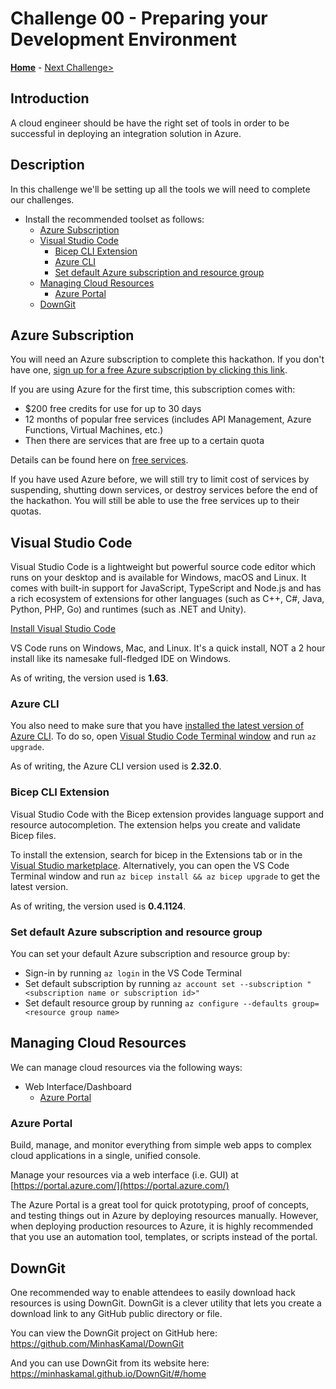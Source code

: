 # Challenge 00 - Preparing your Development Environment

**[Home](../readme.md)** - [Next Challenge>](./Challenge-01.md)

## Introduction

A cloud engineer should be have the right set of tools in order to be successful in deploying an integration solution in Azure.

## Description

In this challenge we'll be setting up all the tools we will need to complete our challenges.

  - Install the recommended toolset as follows:
    - [Azure Subscription](#azure-subscription)
    - [Visual Studio Code](#visual-studio-code)
      - [Bicep CLI Extension](#bicep-cli-extension)
      - [Azure CLI](#azure-cli)
      - [Set default Azure subscription and resource group](#set-default-azure-subscription-and-resource-group)
    - [Managing Cloud Resources](#managing-cloud-resources)
      - [Azure Portal](#azure-portal)
    - [DownGit](#downgit)

## Azure Subscription

You will need an Azure subscription to complete this hackathon. If you don't have one, [sign up for a free Azure subscription by clicking this link](https://azure.microsoft.com/en-us/free/).

If you are using Azure for the first time, this subscription comes with:

- \$200 free credits for use for up to 30 days
- 12 months of popular free services (includes API Management, Azure Functions, Virtual Machines, etc.)
- Then there are services that are free up to a certain quota

Details can be found here on [free services](https://azure.microsoft.com/en-us/free/).

If you have used Azure before, we will still try to limit cost of services by suspending, shutting down services, or destroy services before the end of the hackathon. You will still be able to use the free services up to their quotas.

## Visual Studio Code

Visual Studio Code is a lightweight but powerful source code editor which runs on your desktop and is available for Windows, macOS and Linux. It comes with built-in support for JavaScript, TypeScript and Node.js and has a rich ecosystem of extensions for other languages (such as C++, C#, Java, Python, PHP, Go) and runtimes (such as .NET and Unity).

[Install Visual Studio Code](https://code.visualstudio.com/)

VS Code runs on Windows, Mac, and Linux. It's a quick install, NOT a 2 hour install like its namesake full-fledged IDE on Windows. 

As of writing, the version used is **1.63**.

### Azure CLI

You also need to make sure that you have [installed the latest version of Azure CLI](https://docs.microsoft.com/en-us/cli/azure/update-azure-cli). To do so, open [Visual Studio Code Terminal window](https://code.visualstudio.com/docs/editor/integrated-terminal) and run ```az upgrade```.

As of writing, the Azure CLI version used is **2.32.0**.

### Bicep CLI Extension

Visual Studio Code with the Bicep extension provides language support and resource autocompletion. The extension helps you create and validate Bicep files.

To install the extension, search for bicep in the Extensions tab or in the [Visual Studio marketplace](https://marketplace.visualstudio.com/items?itemName=ms-azuretools.vscode-bicep).  Alternatively, you can open the VS Code Terminal window and run ```az bicep install && az bicep upgrade``` to get the latest version.

As of writing, the version used is **0.4.1124**.

### Set default Azure subscription and resource group

You can set your default Azure subscription and resource group by: 

- Sign-in by running ```az login``` in the VS Code Terminal
- Set default subscription by running ```az account set --subscription "<subscription name or subscription id>"```
- Set default resource group by running ```az configure --defaults group=<resource group name>```

## Managing Cloud Resources

We can manage cloud resources via the following ways:

- Web Interface/Dashboard
  - [Azure Portal](https://portal.azure.com/)

### Azure Portal

Build, manage, and monitor everything from simple web apps to complex cloud applications in a single, unified console.

Manage your resources via a web interface (i.e. GUI) at [https://portal.azure.com/](https://portal.azure.com/)

The Azure Portal is a great tool for quick prototyping, proof of concepts, and testing things out in Azure by deploying resources manually. However, when deploying production resources to Azure, it is highly recommended that you use an automation tool, templates, or scripts instead of the portal.

## DownGit

One recommended way to enable attendees to easily download hack resources is using DownGit. DownGit is a clever utility that lets you create a download link to any GitHub public directory or file. 

You can view the DownGit project on GitHub here: <https://github.com/MinhasKamal/DownGit>

And you can use DownGit from its website here: <https://minhaskamal.github.io/DownGit/#/home>

